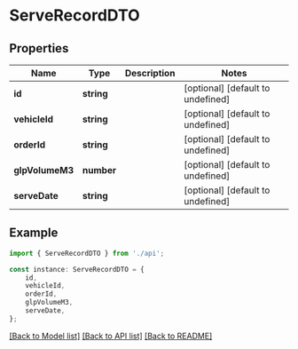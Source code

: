 # ServeRecordDTO


## Properties

Name | Type | Description | Notes
------------ | ------------- | ------------- | -------------
**id** | **string** |  | [optional] [default to undefined]
**vehicleId** | **string** |  | [optional] [default to undefined]
**orderId** | **string** |  | [optional] [default to undefined]
**glpVolumeM3** | **number** |  | [optional] [default to undefined]
**serveDate** | **string** |  | [optional] [default to undefined]

## Example

```typescript
import { ServeRecordDTO } from './api';

const instance: ServeRecordDTO = {
    id,
    vehicleId,
    orderId,
    glpVolumeM3,
    serveDate,
};
```

[[Back to Model list]](../README.md#documentation-for-models) [[Back to API list]](../README.md#documentation-for-api-endpoints) [[Back to README]](../README.md)
